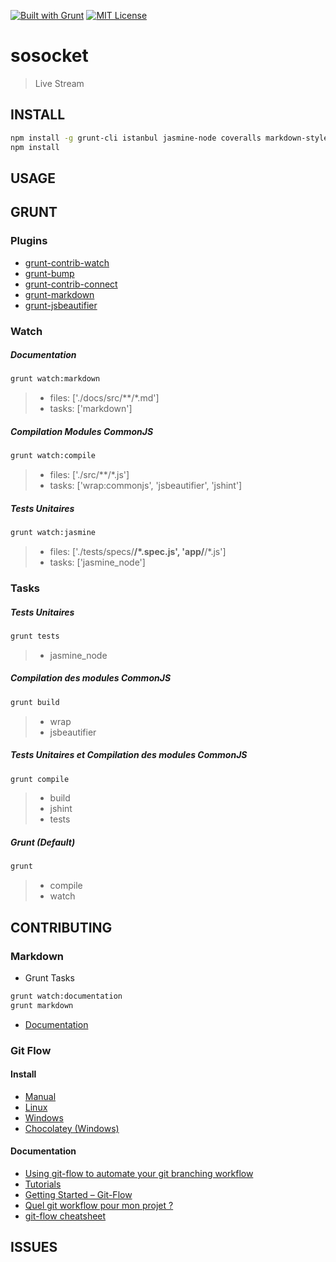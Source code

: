 [![Built with Grunt][grunt-img]](http://gruntjs.com/) [![MIT License][license-img]][license-url]

# sosocket

> Live Stream


## INSTALL

```bash
npm install -g grunt-cli istanbul jasmine-node coveralls markdown-styles
npm install
```

## USAGE

## GRUNT

### Plugins

- [grunt-contrib-watch](https://github.com/gruntjs/grunt-contrib-watch)
- [grunt-bump](https://github.com/vojtajina/grunt-bump)
- [grunt-contrib-connect](https://github.com/gruntjs/grunt-contrib-connect)
- [grunt-markdown](https://github.com/treasonx/grunt-markdown)
- [grunt-jsbeautifier](https://github.com/vkadam/grunt-jsbeautifier)

### Watch

##### Documentation
```bash
grunt watch:markdown
```
> - files: ['./docs/src/**/*.md']
> - tasks: ['markdown']

##### Compilation Modules CommonJS
```bash
grunt watch:compile
```
> - files: ['./src/**/*.js']
> - tasks: ['wrap:commonjs', 'jsbeautifier', 'jshint']

##### Tests Unitaires
```bash
grunt watch:jasmine
```
> - files: ['./tests/specs/**/*.spec.js', 'app/**/*.js']
> - tasks: ['jasmine_node']

### Tasks

##### Tests Unitaires
```bash
grunt tests
```
> - jasmine_node

##### Compilation des modules CommonJS
```bash
grunt build
```
> - wrap
> - jsbeautifier

##### Tests Unitaires et Compilation des modules CommonJS
```bash
grunt compile
```
> - build
> - jshint
> - tests


##### Grunt (Default)
```bash
grunt
```
> - compile
> - watch

## CONTRIBUTING

### Markdown
- Grunt Tasks
```bash
grunt watch:documentation
grunt markdown
```
- [Documentation](https://guides.github.com/features/mastering-markdown/)

### Git Flow

#### Install

- [Manual](https://gist.github.com/sixertoy/ec40f5e0f726b25c8ec2)
- [Linux](https://github.com/nvie/gitflow/wiki/Linux)
- [Windows](https://github.com/nvie/gitflow/wiki/Windows)
- [Chocolatey (Windows)](https://chocolatey.org/packages/git-flow-dependencies)

#### Documentation

- [Using git-flow to automate your git branching workflow](http://jeffkreeftmeijer.com/2010/why-arent-you-using-git-flow/)
- [Tutorials](https://www.atlassian.com/git/tutorials/comparing-workflows/gitflow-workflow)
- [Getting Started – Git-Flow](http://yakiloo.com/getting-started-git-flow/)
- [Quel git workflow pour mon projet ?](http://nicoespeon.com/fr/2013/08/quel-git-workflow-pour-mon-projet/)
- [git-flow cheatsheet](https://danielkummer.github.io/git-flow-cheatsheet/)

## ISSUES

[grunt-img]: https://cdn.gruntjs.com/builtwith.png
[license-img]: http://img.shields.io/badge/license-MIT-blue.svg?style=flat-square
[license-url]: LICENSE-MIT

[coverall-url]: https://coveralls.io/r/sixertoy/sosocket
[coverall-img]: https://img.shields.io/coveralls/sixertoy/sosocket.svg?style=flat-square

[travis-url]: https://travis-ci.org/sixertoy/sosocket
[travis-img]: http://img.shields.io/travis/sixertoy/sosocket.svg?style=flat-square

